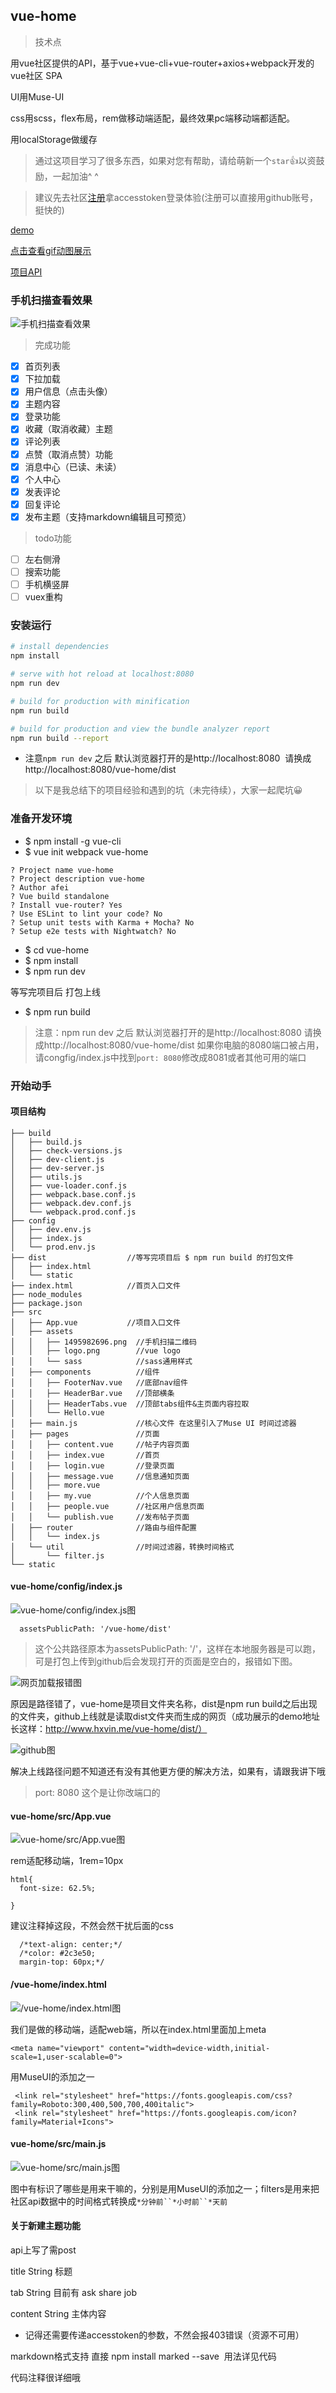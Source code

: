 ## vue-home

>技术点 

用vue社区提供的API，基于vue+vue-cli+vue-router+axios+webpack开发的vue社区 SPA

UI用Muse-UI

css用scss，flex布局，rem做移动端适配，最终效果pc端移动端都适配。

用localStorage做缓存

>通过这项目学习了很多东西，如果对您有帮助，请给萌新一个`star`👍以资鼓励，一起加油^ ^

> 建议先去社区[注册](https://www.vue-js.com/signup)拿accesstoken登录体验(注册可以直接用github账号，挺快的)

[demo](http://www.hxvin.me/vue-home/dist/)

[点击查看gif动图展示](http://ooytyiziz.bkt.clouddn.com/vue-home.gif)

[项目API](https://www.vue-js.com/api/)
### 手机扫描查看效果
![手机扫描查看效果](https://github.com/Hxvin/vue-home/blob/master/src/assets/1495982696.png)

> 完成功能

- [x] 首页列表
- [x] 下拉加载
- [x] 用户信息（点击头像）
- [x] 主题内容
- [x] 登录功能
- [x] 收藏（取消收藏）主题
- [x] 评论列表
- [x] 点赞（取消点赞）功能
- [x] 消息中心（已读、未读）
- [x] 个人中心
- [x] 发表评论
- [x] 回复评论
- [x] 发布主题（支持markdown编辑且可预览）

> todo功能
- [ ] 左右侧滑
- [ ] 搜索功能
- [ ] 手机横竖屏
- [ ] vuex重构

### 安装运行

``` bash
# install dependencies
npm install

# serve with hot reload at localhost:8080
npm run dev

# build for production with minification
npm run build

# build for production and view the bundle analyzer report
npm run build --report
```
* 注意`npm run dev` 之后 默认浏览器打开的是http://localhost:8080  请换成http://localhost:8080/vue-home/dist

> 以下是我总结下的项目经验和遇到的坑（未完待续），大家一起爬坑😀


### 准备开发环境

* $ npm install -g vue-cli 
* $ vue init webpack vue-home

```
? Project name vue-home
? Project description vue-home
? Author afei
? Vue build standalone
? Install vue-router? Yes
? Use ESLint to lint your code? No
? Setup unit tests with Karma + Mocha? No
? Setup e2e tests with Nightwatch? No
```

* $ cd vue-home
* $ npm install
* $ npm run dev

等写完项目后 打包上线
* $ npm run build

>注意：npm run dev 之后 默认浏览器打开的是http://localhost:8080  请换成http://localhost:8080/vue-home/dist
>如果你电脑的8080端口被占用，请congfig/index.js中找到`port: 8080`修改成8081或者其他可用的端口


### 开始动手

#### 项目结构

```
├── build
│   ├── build.js
│   ├── check-versions.js
│   ├── dev-client.js
│   ├── dev-server.js
│   ├── utils.js
│   ├── vue-loader.conf.js
│   ├── webpack.base.conf.js
│   ├── webpack.dev.conf.js
│   └── webpack.prod.conf.js
├── config
│   ├── dev.env.js
│   ├── index.js
│   └── prod.env.js
├── dist                  //等写完项目后 $ npm run build 的打包文件
│   ├── index.html
│   └── static
├── index.html            //首页入口文件
├── node_modules
├── package.json          
├── src
│   ├── App.vue           //项目入口文件
│   ├── assets
│   │   ├── 1495982696.png  //手机扫描二维码
│   │   ├── logo.png        //vue logo
│   │   └── sass            //sass通用样式
│   ├── components          //组件
│   │   ├── FooterNav.vue   //底部nav组件
│   │   ├── HeaderBar.vue   //顶部横条
│   │   ├── HeaderTabs.vue  //顶部tabs组件&主页面内容拉取
│   │   └── Hello.vue        
│   ├── main.js             //核心文件 在这里引入了Muse UI 时间过滤器
│   ├── pages               //页面
│   │   ├── content.vue     //帖子内容页面  
│   │   ├── index.vue       //首页
│   │   ├── login.vue       //登录页面
│   │   ├── message.vue     //信息通知页面
│   │   ├── more.vue        
│   │   ├── my.vue          //个人信息页面
│   │   ├── people.vue      //社区用户信息页面
│   │   └── publish.vue     //发布帖子页面
│   ├── router              //路由与组件配置
│   │   └── index.js 
│   └── util                //时间过滤器，转换时间格式
│       └── filter.js
└── static
```
#### vue-home/config/index.js 

![vue-home/config/index.js图](http://upload-images.jianshu.io/upload_images/5287253-30138bb5cd33b265.png?imageMogr2/auto-orient/strip%7CimageView2/2/w/1240)

``  
assetsPublicPath: '/vue-home/dist'
``

> 这个公共路径原本为assetsPublicPath: '/'，这样在本地服务器是可以跑，可是打包上传到github后会发现打开的页面是空白的，报错如下图。


![网页加载报错图](http://upload-images.jianshu.io/upload_images/5287253-82edc72f02251f48.png?imageMogr2/auto-orient/strip%7CimageView2/2/w/1240)

原因是路径错了，vue-home是项目文件夹名称，dist是npm run build之后出现的文件夹，github上线就是读取dist文件夹而生成的网页（成功展示的demo地址长这样：http://www.hxvin.me/vue-home/dist/）


![github图](http://upload-images.jianshu.io/upload_images/5287253-86ca75ba374431a7.png?imageMogr2/auto-orient/strip%7CimageView2/2/w/1240)

解决上线路径问题不知道还有没有其他更方便的解决方法，如果有，请跟我讲下哦

> port: 8080 这个是让你改端口的

#### vue-home/src/App.vue 
![vue-home/src/App.vue图](http://upload-images.jianshu.io/upload_images/5287253-711de34d2a7e98b0.png?imageMogr2/auto-orient/strip%7CimageView2/2/w/1240)


rem适配移动端，1rem=10px

```
html{
  font-size: 62.5%;
 
}

```
建议注释掉这段，不然会然干扰后面的css

```
  /*text-align: center;*/
  /*color: #2c3e50;
  margin-top: 60px;*/
```
#### /vue-home/index.html

![/vue-home/index.html图](http://upload-images.jianshu.io/upload_images/5287253-6c3ef9e8a11a259b.png?imageMogr2/auto-orient/strip%7CimageView2/2/w/1240)

我们是做的移动端，适配web端，所以在index.html里面加上meta

```
<meta name="viewport" content="width=device-width,initial-scale=1,user-scalable=0">
```
用MuseUI的添加之一

```
 <link rel="stylesheet" href="https://fonts.googleapis.com/css?family=Roboto:300,400,500,700,400italic">
 <link rel="stylesheet" href="https://fonts.googleapis.com/icon?family=Material+Icons">  
```

#### vue-home/src/main.js

![vue-home/src/main.js图](http://upload-images.jianshu.io/upload_images/5287253-6dbc7c159543aefc.png?imageMogr2/auto-orient/strip%7CimageView2/2/w/1240)

图中有标识了哪些是用来干嘛的，分别是用MuseUI的添加之一；filters是用来把社区api数据中的时间格式转换成`*分钟前``*小时前``*天前`

#### 关于新建主题功能

api上写了需post

title String 标题

tab String 目前有 ask share job

content String 主体内容

* 记得还需要传递accesstoken的参数，不然会报403错误（资源不可用）

markdown格式支持 直接 npm install marked --save  用法详见代码

代码注释很详细哦
